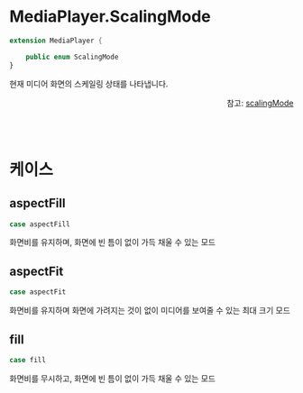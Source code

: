 # MediaPlayer.ScalingMode

```swift
extension MediaPlayer {

    public enum ScalingMode
}
```

현재 미디어 화면의 스케일링 상태를 나타냅니다.

<div align="right">
참고: <a href="../../class/media-player/home.md#scalingmode">scalingMode</a>
</div>

<br><br>
# 케이스

## aspectFill

```swift
case aspectFill
```

화면비를 유지하며, 화면에 빈 틈이 없이 가득 채울 수 있는 모드

## aspectFit

```swift
case aspectFit
```

화면비를 유지하며 화면에 가려지는 것이 없이 미디어를 보여줄 수 있는 최대 크기 모드

## fill

```swift
case fill
```

화면비를 무시하고, 화면에 빈 틈이 없이 가득 채울 수 있는 모드
